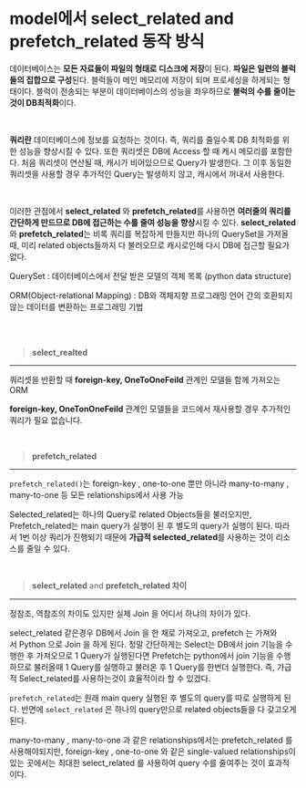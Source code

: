 # model에서 select_related and prefetch_related 동작 방식

데이터베이스는 **모든 자료들이 파일의 형태로 디스크에 저장**이 된다. **파일은 일련의 블럭들의 집합으로 구성**된다. 블럭들이 메인 메모리에 저장이 되며 프로세싱을 하게되는 형태이다. 블럭이 전송되는 부분이 데이터베이스의 성능을 좌우하므로 **블럭의 수를 줄이는 것이 DB최적화**이다. 

<br/>

**쿼리란** 데이터베이스에 정보를 요청하는 것이다. 즉, 쿼리를 줄일수록 DB 최적화를 위한 성능을 향상시킬 수 있다. 또한 쿼리셋은 DB에 Access 할 때 캐시 메모리를 포함한다. 처음 쿼리셋이 연산될 때, 캐시가 비어있으므로 Query가 발생한다. 그 이후 동일한 쿼리셋을 사용할 경우 추가적인 Query는 발생하지 않고, 캐시에서 꺼내서 사용한다.

<br/>

이러한 관점에서 **select_related** 와 **prefetch_related**를 사용하면 **여러줄의 쿼리를 간단하게 만드므로 DB에 접근하는 수를 줄여 성능을 향상**시킬 수 있다. **select_related** 와 **prefetch_related**는 비록 쿼리를 복잡하게 만들지만 하나의 QuerySet을 가져올 때, 미리 related objects들까지 다 불러오므로 캐시로인해 다시 DB에 접근할 필요가 없다.

<aside>
QuerySet : 데이터베이스에서 전달 받은 모델의 객체 목록 (python data structure)

ORM(Object-relational Mapping) : DB와 객체지향 프로그래밍 언어 간의 호환되지 않는 데이터를 변환하는 프로그래밍 기법
</aside>

<br/>
<br/>

> **select_realted**
> 

---

쿼리셋을 반환할 때 **foreign-key, OneToOneFeild** 관계인 모델들 함께 가져오는 ORM

**foreign-key, OneTonOneFeild** 관계인 모델들을 코드에서 재사용할 경우 추가적인 쿼리가 필요 없습니다.

<br/>

> **prefetch_related**
> 

---

`prefetch_related()`는 foreign-key , one-to-one 뿐만 아니라 many-to-many , many-to-one 등 모든 relationships에서 사용 가능

Selected_related는 하나의 Query로 related Objects들을 불러오지만, Prefetch_related는 main query가 실행이 된 후 별도의 query가 실행이 된다. 따라서 1번 이상 쿼리가 진행되기 때문에 **가급적 selected_related**를 사용하는 것이 리소스를 줄일 수 있다.

<br/>

> **select_related** and **prefetch_related 차이**
> 

---

정참조, 역참조의 차이도 있지만 실제 Join 을 어디서 하냐의 차이가 있다.

select_related 같은경우 DB에서 Join 을 한 채로 가져오고, prefetch 는 가져와서 Python 으로 Join 을 하게 된다. 정말 간단하게는 Select는 DB에서 join 기능을 수행한 후 가져오므로 1 Query가 실행된다면 Prefetch는 python에서 join 기능을 수행하므로 불러올때 1 Query를 실행하고 불러온 후 1 Query를 한번더 실행한다. 즉, 가급적 Select_related를 사용하는것이 효율적이라 할 수 있겠다.

`prefetch_related`는 원래 main query 실행된 후 별도의 query를 따로 실행하게 된다. 반면에 `select_related` 은 하나의 query만으로 related objects들을 다 갖고오게된다.

many-to-many , many-to-one 과 같은 relationships에서는 prefetch_related 를 사용해야되지만, foreign-key , one-to-one 와 같은 single-valued relationships이 있는 곳에서는 최대한 select_related 를 사용하여 query 수를 줄여주는 것이 효과적이다.